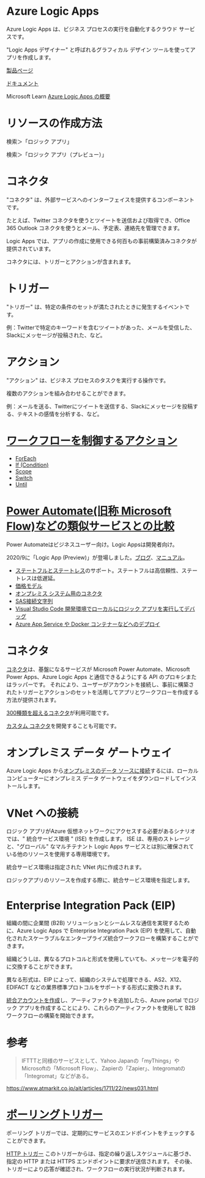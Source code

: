 # Azure Logic Apps

Azure Logic Apps は、ビジネス プロセスの実行を自動化するクラウド サービスです。

"Logic Apps デザイナー" と呼ばれるグラフィカル デザイン ツールを使ってアプリを作成します。

[製品ページ](https://azure.microsoft.com/ja-jp/services/logic-apps/)

[ドキュメント](https://docs.microsoft.com/ja-jp/azure/logic-apps/logic-apps-overview)

Microsoft Learn
[Azure Logic Apps の概要](https://docs.microsoft.com/ja-jp/learn/modules/intro-to-logic-apps/)


# リソースの作成方法

検索＞「ロジック アプリ」

検索＞「ロジック アプリ（プレビュー）」

# コネクタ

"コネクタ" は、外部サービスへのインターフェイスを提供するコンポーネントです。 

たとえば、Twitter コネクタを使うとツイートを送信および取得でき、Office 365 Outlook コネクタを使うとメール、予定表、連絡先を管理できます。 

Logic Apps では、アプリの作成に使用できる何百もの事前構築済みコネクタが提供されています。

コネクタには、トリガーとアクションが含まれます。

# トリガー

"トリガー" は、特定の条件のセットが満たされたときに発生するイベントです。

例：Twitterで特定のキーワードを含むツイートがあった、メールを受信した、Slackにメッセージが投稿された、など。

# アクション

"アクション" は、ビジネス プロセスのタスクを実行する操作です。

複数のアクションを組み合わせることができます。

例：メールを送る、Twitterにツイートを送信する、Slackにメッセージを投稿する、テキストの感情を分析する、など。

# [ワークフローを制御するアクション](https://docs.microsoft.com/ja-jp/azure/logic-apps/logic-apps-workflow-actions-triggers#control-workflow-actions)

- [ForEach](https://docs.microsoft.com/ja-jp/azure/logic-apps/logic-apps-workflow-actions-triggers#foreach-action)
- [If (Condition)](https://docs.microsoft.com/ja-jp/azure/logic-apps/logic-apps-workflow-actions-triggers#if-action)
- [Scope](https://docs.microsoft.com/ja-jp/azure/logic-apps/logic-apps-control-flow-run-steps-group-scopes)
- [Switch](https://docs.microsoft.com/ja-jp/azure/logic-apps/logic-apps-workflow-actions-triggers#switch-action)
- [Until](https://docs.microsoft.com/ja-jp/azure/logic-apps/logic-apps-workflow-actions-triggers#until-action)

# [Power Automate(旧称 Microsoft Flow)などの類似サービスとの比較](https://docs.microsoft.com/ja-jp/azure/azure-functions/functions-compare-logic-apps-ms-flow-webjobs)

Power Automateはビジネスユーザー向け。Logic Appsは開発者向け。

2020/9に「Logic App (Preview)」が登場しました。[ブログ](https://techcommunity.microsoft.com/t5/azure-developer-community-blog/new-logic-apps-runtime-performance-and-developer-improvements/ba-p/1645335)、[マニュアル](https://docs.microsoft.com/ja-jp/azure/logic-apps/create-stateful-stateless-workflows-visual-studio-code)。

- [ステートフルとステートレス](https://docs.microsoft.com/ja-jp/azure/logic-apps/create-stateful-stateless-workflows-visual-studio-code)のサポート。ステートフルは高信頼性、ステートレスは低遅延。
- [価格モデル](https://docs.microsoft.com/ja-jp/azure/logic-apps/create-stateful-stateless-workflows-visual-studio-code#pricing-model)
- [オンプレミス システム用のコネクタ](https://docs.microsoft.com/ja-jp/azure/logic-apps/create-stateful-stateless-workflows-visual-studio-code#whats-in-this-public-preview)
- [SAS接続文字列](https://docs.microsoft.com/ja-jp/azure/logic-apps/create-stateful-stateless-workflows-visual-studio-code#whats-in-this-public-preview)
- [Visual Studio Code 開発環境でローカルにロジック アプリを実行してデバッグ](https://docs.microsoft.com/ja-jp/azure/logic-apps/create-stateful-stateless-workflows-visual-studio-code#whats-in-this-public-preview)
- [Azure App Service や Docker コンテナーなどへのデプロイ](https://docs.microsoft.com/ja-jp/azure/logic-apps/create-stateful-stateless-workflows-visual-studio-code#whats-in-this-public-preview)

# コネクタ

[コネクタ](https://docs.microsoft.com/ja-jp/connectors/)は、基盤になるサービスが Microsoft Power Automate、Microsoft Power Apps、Azure Logic Apps と通信できるようにする API のプロキシまたはラッパーです。 それにより、ユーザーがアカウントを接続し、事前に構築されたトリガーとアクションのセットを活用してアプリとワークフローを作成する方法が提供されます。

[300種類を超えるコネクタ](https://docs.microsoft.com/ja-jp/connectors/connector-reference/)が利用可能です。


[カスタム コネクタ](https://docs.microsoft.com/ja-jp/connectors/custom-connectors/)を開発することも可能です。

# オンプレミス データ ゲートウェイ

Azure Logic Apps から[オンプレミスのデータ ソースに接続](https://docs.microsoft.com/ja-jp/azure/logic-apps/logic-apps-gateway-install#install-data-gateway)するには、ローカル コンピューターにオンプレミス データ ゲートウェイをダウンロードしてインストールします。

# VNet への接続

ロジック アプリがAzure 仮想ネットワークにアクセスする必要があるシナリオでは、" 統合サービス環境 " (ISE) を作成します。 ISE は、専用のストレージと、"グローバル" なマルチテナント Logic Apps サービスとは別に確保されている他のリソースを使用する専用環境です。


統合サービス環境は指定された VNet 内に作成されます。

ロジックアプリのリソースを作成する際に、統合サービス環境を指定します。

# Enterprise Integration Pack (EIP)

組織の間に企業間 (B2B) ソリューションとシームレスな通信を実現するために、Azure Logic Apps で Enterprise Integration Pack (EIP) を使用して、自動化されたスケーラブルなエンタープライズ統合ワークフローを構築することができます。 

組織どうしは、異なるプロトコルと形式を使用していても、メッセージを電子的に交換することができます。

異なる形式は、EIP によって、組織のシステムで処理できる、AS2、X12、EDIFACT などの業界標準プロトコルをサポートする形式に変換されます。 

[統合アカウントを作成](https://docs.microsoft.com/ja-jp/azure/logic-apps/logic-apps-enterprise-integration-create-integration-account?tabs=azure-portal)し、アーティファクトを追加したら、Azure portal でロジック アプリを作成することにより、これらのアーティファクトを使用して B2B ワークフローの構築を開始できます。 




# 参考

> IFTTTと同様のサービスとして、Yahoo Japanの「myThings」やMicrosoftの「Microsoft Flow」、Zapierの「Zapier」、Integromatの「Integromat」などがある。
> 
https://www.atmarkit.co.jp/ait/articles/1711/22/news031.html

# [ポーリングトリガー](https://docs.microsoft.com/ja-jp/azure/logic-apps/logic-apps-workflow-actions-triggers)

ポーリング トリガーでは、定期的にサービスのエンドポイントをチェックすることができます。

[HTTP トリガー](https://docs.microsoft.com/ja-jp/azure/logic-apps/logic-apps-workflow-actions-triggers#http-trigger)
このトリガーからは、指定の繰り返しスケジュールに基づき、指定の HTTP または HTTPS エンドポイントに要求が送信されます。 その後、トリガーにより応答が確認され、ワークフローの実行状況が判断されます。
